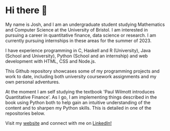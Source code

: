 # Hi there 👋

My name is Josh, and I am an undergraduate student studying Mathematics and Computer Science at the University of Bristol. I am interested in pursuing a career in quantitative finance, data science or research. I am currently pursuing internships in these areas for the summer of 2023. 

I have experience programming in C, Haskell and R (University), Java (School and University), Python (School and an internship) and web development with HTML, CSS and Node.js.

This Github repository showcases some of my programming projects and work to date, including both university coursework assignments and my own personal adventures.

At the moment I am self studying the textbook 'Paul Wilmott introduces Quantitative Finance'. As I go, I am implementing things described in the book using Python both to help gain an intuitive understanding of the content and to sharpen my Python skills. This is detailed in one of the repositories below.

Visit my [website](http://jgacton.co.uk) and connect with me on [LinkedIn!](https://www.linkedin.com/in/jgacton)
